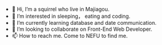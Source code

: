 - 👋 Hi, I’m a squirrel who live in Majiagou.
- 👀 I’m interested in sleeping， eating and coding.
- 🌱 I’m currently learning database and date communication.
- 💞️ I’m looking to collaborate on Front-End Web Developer.
- 📫 How to reach me. Come to NEFU to find me.

<!---
zhangsan202/zhangsan202 is a ✨ special ✨ repository because its `README.md` (this file) appears on your GitHub profile.
You can click the Preview link to take a look at your changes.
--->
